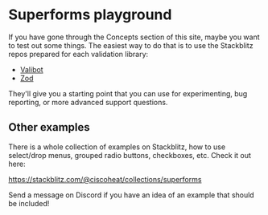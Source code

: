 <script lang="ts">
  import Head from '$lib/Head.svelte'
</script>

# Superforms playground

<Head title="Superforms playground" />

If you have gone through the Concepts section of this site, maybe you want to test out some things. The easiest way to do that is to use the Stackblitz repos prepared for each validation library:

- [Valibot](https://stackblitz.com/edit/superforms-2-testing-valibot?file=src%2Froutes%2F%2Bpage.server.ts,src%2Froutes%2F%2Bpage.svelte)
- [Zod](https://stackblitz.com/edit/superforms-2-testing?file=src%2Froutes%2F%2Bpage.server.ts,src%2Froutes%2F%2Bpage.svelte)

They'll give you a starting point that you can use for experimenting, bug reporting, or more advanced support questions.

## Other examples

There is a whole collection of examples on Stackblitz, how to use select/drop menus, grouped radio buttons, checkboxes, etc. Check it out here:

https://stackblitz.com/@ciscoheat/collections/superforms

Send a message on Discord if you have an idea of an example that should be included!
